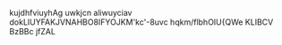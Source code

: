 kujdhfviuyhAg uwkjcn aliwuyciav dokLIUYFAKJVNAHBO8IFYOJKM'kc'-8uvc hqkm/flbhOIU{QWe KLIBCV BzBBc jfZAL
